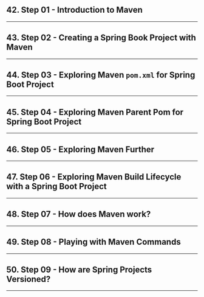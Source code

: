 ## 42. Step 01 - Introduction to Maven

***

## 43. Step 02 - Creating a Spring Book Project with Maven

***

## 44. Step 03 - Exploring Maven `pom.xml` for Spring Boot Project

***

## 45. Step 04 - Exploring Maven Parent Pom for Spring Boot Project

***

## 46. Step 05 - Exploring Maven Further

***

## 47. Step 06 - Exploring Maven Build Lifecycle with a Spring Boot Project

***

## 48. Step 07 - How does Maven work?

***

## 49. Step 08 - Playing with Maven Commands

***

## 50. Step 09 - How are Spring Projects Versioned?

***

